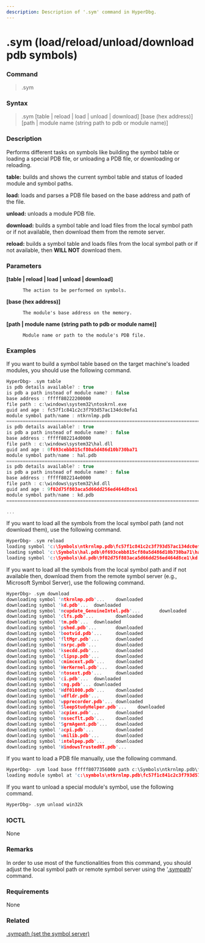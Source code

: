 ```yaml
---
description: Description of '.sym' command in HyperDbg.
---
```


# .sym \(load/reload/unload/download pdb symbols\)

### Command

> .sym

### Syntax

> .sym \[table \| reload \| load \| unload \| download\] \[base \(hex address\)\] \[path \| module name \(string path to pdb or module name\)\]

### Description

Performs different tasks on symbols like building the symbol table or loading a special PDB file, or unloading a PDB file, or downloading or reloading.

**table:** builds and shows the current symbol table and status of loaded module and symbol paths.

**load:** loads and parses a PDB file based on the base address and path of the file.

**unload:** unloads a module PDB file.

**download:** builds a symbol table and load files from the local symbol path or if not available, then download them from the remote server.

**reload:** builds a symbol table and loads files from the local symbol path or if not available, then **WILL NOT** download them.

### Parameters

**\[table \| reload \| load \| unload \| download\]**

          The action to be performed on symbols.

**\[base \(hex address\)\]**

          The module's base address on the memory.

**\[path \| module name \(string path to pdb or module name\)\]**

          Module name or path to the module's PDB file.

### Examples

If you want to build a symbol table based on the target machine's loaded modules, you should use the following command.

```c
HyperDbg> .sym table
is pdb details available? : true
is pdb a path instead of module name? : false
base address : fffff80222200000
file path : c:\windows\system32\ntoskrnl.exe
guid and age : fc57f1c841c2c3f793d57ac134dc0efa1
module symbol path/name : ntkrnlmp.pdb
========================================================================
is pdb details available? : true
is pdb a path instead of module name? : false
base address : fffff802214d0000
file path : c:\windows\system32\hal.dll
guid and age : 0f693cebb815cf80a5d486d10b730ba71
module symbol path/name : hal.pdb
========================================================================
is pdb details available? : true
is pdb a path instead of module name? : false
base address : fffff802214e0000
file path : c:\windows\system32\kd.dll
guid and age : 9f02d75f803aca5d66dd256ed464d8ce1
module symbol path/name : kd.pdb
========================================================================

...
```

If you want to load all the symbols from the local symbol path \(and not download them\), use the following command.

```c
HyperDbg> .sym reload
loading symbol 'c:\Symbols\ntkrnlmp.pdb\fc57f1c841c2c3f793d57ac134dc0efa1\ntkrnlmp.pdb'...      loaded
loading symbol 'c:\Symbols\hal.pdb\0f693cebb815cf80a5d486d10b730ba71\hal.pdb'...        loaded
loading symbol 'c:\Symbols\kd.pdb\9f02d75f803aca5d66dd256ed464d8ce1\kd.pdb'...  loaded
```

If you want to load all the symbols from the local symbol path and if not available then, download them from the remote symbol server \(e.g., Microsoft Symbol Server\), use the following command.

```c
HyperDbg> .sym download
downloading symbol 'ntkrnlmp.pdb'...    downloaded
downloading symbol 'kd.pdb'...  downloaded
downloading symbol 'mcupdate_GenuineIntel.pdb'...       downloaded
downloading symbol 'clfs.pdb'...        downloaded
downloading symbol 'tm.pdb'...  downloaded
downloading symbol 'pshed.pdb'...       downloaded
downloading symbol 'bootvid.pdb'...     downloaded
downloading symbol 'fltMgr.pdb'...      downloaded
downloading symbol 'msrpc.pdb'...       downloaded
downloading symbol 'ksecdd.pdb'...      downloaded
downloading symbol 'clipsp.pdb'...      downloaded
downloading symbol 'cmimcext.pdb'...    downloaded
downloading symbol 'WerKernel.pdb'...   downloaded
downloading symbol 'ntosext.pdb'...     downloaded
downloading symbol 'ci.pdb'...  downloaded
downloading symbol 'cng.pdb'... downloaded
downloading symbol 'Wdf01000.pdb'...    downloaded
downloading symbol 'wdfldr.pdb'...      downloaded
downloading symbol 'wpprecorder.pdb'... downloaded
downloading symbol 'SleepStudyHelper.pdb'...    downloaded
downloading symbol 'acpiex.pdb'...      downloaded
downloading symbol 'mssecflt.pdb'...    downloaded
downloading symbol 'SgrmAgent.pdb'...   downloaded
downloading symbol 'acpi.pdb'...        downloaded
downloading symbol 'wmilib.pdb'...      downloaded
downloading symbol 'intelpep.pdb'...    downloaded
downloading symbol 'WindowsTrustedRT.pdb'...
```

If you want to load a PDB file manually, use the following command.

```c
HyperDbg> .sym load base fffff8077356000 path c:\Symbols\ntkrnlmp.pdb\fc57f1c841c2c3f793d57ac134dc0efa1\ntkrnlmp.pdb
loading module symbol at 'c:\symbols\ntkrnlmp.pdb\fc57f1c841c2c3f793d57ac134dc0efa1\ntkrnlmp.pdb'
```

If you want to unload a special module's symbol, use the following command.

```c
HyperDbg> .sym unload win32k
```

### IOCTL

None

### **Remarks**

In order to use most of the functionalities from this command, you should adjust the local symbol path or remote symbol server using the '[.sympath](https://docs.hyperdbg.com/commands/meta-commands/.sympath)' command.

### Requirements

None

### Related

[.sympath \(set the symbol server\)](https://docs.hyperdbg.com/commands/meta-commands/.sympath)


